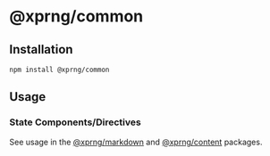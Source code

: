 # @xprng/common

## Installation

```shell
npm install @xprng/common
```

## Usage

### State Components/Directives

See usage in the [@xprng/markdown](../markdown/README.md) and
[@xprng/content](../code/README.md) packages.
